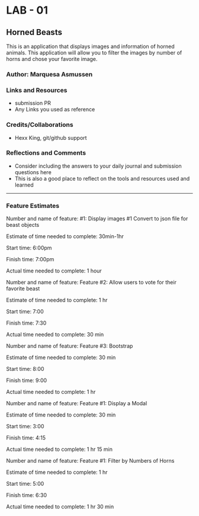# LAB - 01

## Horned Beasts

This is an application that displays images and information of horned animals. This application will allow you to filter the images by number of horns and chose your favorite image.

### Author: Marquesa Asmussen

### Links and Resources

- submission PR
- Any Links you used as reference

### Credits/Collaborations

- Hexx King, git/github support

### Reflections and Comments

- Consider including the answers to your daily journal and submission questions here
- This is also a good place to reflect on the tools and resources used and learned

---

### Feature Estimates

Number and name of feature: #1: Display images #1 Convert to json file for beast objects

Estimate of time needed to complete: 30min-1hr

Start time: 6:00pm

Finish time: 7:00pm

Actual time needed to complete: 1 hour

<!-- ------------------------------------------------------- -->

Number and name of feature: Feature #2: Allow users to vote for their favorite beast

Estimate of time needed to complete: 1 hr

Start time: 7:00

Finish time: 7:30

Actual time needed to complete: 30 min

<!-- ------------------------------------------------------- -->

Number and name of feature: Feature #3: Bootstrap

Estimate of time needed to complete: 30 min

Start time: 8:00

Finish time: 9:00

Actual time needed to complete: 1 hr

<!-- ------------------------------------------------------- -->

Number and name of feature: Feature #1: Display a Modal

Estimate of time needed to complete: 30 min

Start time: 3:00

Finish time: 4:15

Actual time needed to complete: 1 hr 15 min

<!-- ------------------------------------------------------- -->

Number and name of feature: Feature #1: Filter by Numbers of Horns

Estimate of time needed to complete: 1 hr

Start time: 5:00

Finish time: 6:30

Actual time needed to complete: 1 hr 30 min
